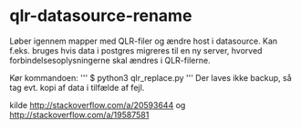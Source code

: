 # qlr-datasource-rename
Løber igennem mapper med QLR-filer og ændre host i datasource. Kan f.eks. bruges hvis data i postgres migreres til en ny server, hvorved forbindelsesoplysningerne skal ændres i QLR-filerne.

Kør kommandoen:
'''
$ python3 qlr_replace.py <ROOTDIR> <NEWHOST>
'''
Der laves ikke backup, så tag evt. kopi af data i tilfælde af fejl.


kilde http://stackoverflow.com/a/20593644 og http://stackoverflow.com/a/19587581
